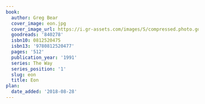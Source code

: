 ```yaml
---
book:
  author: Greg Bear
  cover_image: eon.jpg
  cover_image_url: https://i.gr-assets.com/images/S/compressed.photo.goodreads.com/books/1388288738l/840278.jpg
  goodreads: '840278'
  isbn10: 0812520475
  isbn13: '9780812520477'
  pages: '512'
  publication_year: '1991'
  series: The Way
  series_position: '1'
  slug: eon
  title: Eon
plan:
  date_added: '2018-08-28'
---
```

